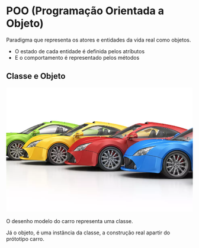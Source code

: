 # POO (Programação Orientada a Objeto)

Paradigma que representa os atores e entidades da vida real como objetos.

- O estado de cada entidade é definida pelos atríbutos
- E o comportamento é representado pelos métodos

## Classe e Objeto

![carro.webp](carro.webp)

O desenho modelo do carro representa uma classe.

Já o objeto, é uma instância da classe, a construção real apartir do prótotipo carro.

